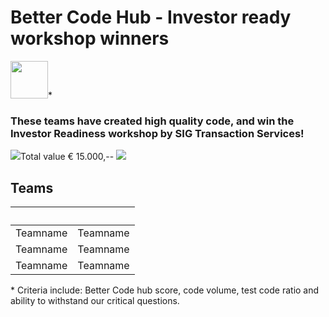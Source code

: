 # Better Code Hub - Investor ready workshop winners

<img src="https://bettercodehub.com/edge/badge/Blockchaingers/BlockchainHackaton?branch=master" height="60"/>*

### These teams have created high quality code, and win the Investor Readiness workshop by SIG Transaction Services!
<img src="https://avatars0.githubusercontent.com/ml/246?s=140&v=4" />Total value € 15.000,-- <img src="https://avatars0.githubusercontent.com/ml/246?s=140&v=4" />
<br />

## __Teams__

| &nbsp;|&nbsp; |
| :---: | :---: |
| Teamname | Teamname |
| Teamname | Teamname |
| Teamname | Teamname |

\* Criteria include: Better Code hub score, code volume, test code ratio and ability to withstand our critical questions.
